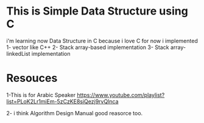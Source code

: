 # This is Simple Data Structure using C

i'm learning now Data Structure in C because i love C
for now i implemented
1- vector like C++
2- Stack array-based implementation
3- Stack array-linkedList implementation

# Resouces
1-This is for Arabic Speaker
https://www.youtube.com/playlist?list=PLoK2Lr1miEm-5zCzKE8siQezj9rvQlnca

2- i think Algorithm Design Manual good reasorce too.

